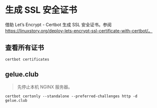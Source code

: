 # 生成 SSL 安全证书

借助 Let’s Encrypt - Certbot 生成 SSL 安全证书。参阅 https://linuxstory.org/deploy-lets-encrypt-ssl-certificate-with-certbot/。

## 查看所有证书
```shell
certbot certificates
```

## gelue.club

> 先停止本机 NGINX 服务器。

```shell
certbot certonly --standalone --preferred-challenges http -d gelue.club
```